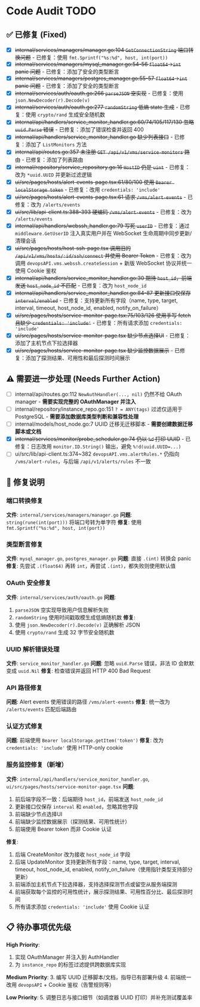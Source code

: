 # Code Audit TODO

## ✅ 已修复 (Fixed)

- [x] ~~internal/services/managers/manager.go:104 `GetConnectionString` 端口转换问题~~ - 已修复：使用 `fmt.Sprintf("%s:%d", host, int(port))`
- [x] ~~internal/services/managers/mysql_manager.go:54-56 `float64`→`int` panic 问题~~ - 已修复：添加了安全的类型断言
- [x] ~~internal/services/managers/postgres_manager.go:55-57 `float64`→`int` panic 问题~~ - 已修复：添加了安全的类型断言
- [x] ~~internal/services/auth/oauth.go:266 `parseJSON` 空实现~~ - 已修复：使用 `json.NewDecoder(r).Decode(v)`
- [x] ~~internal/services/auth/oauth.go:277 `randomString` 低熵 state 生成~~ - 已修复：使用 `crypto/rand` 生成安全随机数
- [x] ~~internal/api/handlers/service_monitor_handler.go:60/74/105/117/130 忽略 `uuid.Parse` 错误~~ - 已修复：添加了错误检查并返回 400
- [x] ~~internal/api/handlers/service_monitor_handler.go 缺少列表接口~~ - 已修复：添加了 `ListMonitors` 方法
- [x] ~~internal/api/routes.go:357 未注册 `GET /api/v1/vms/service-monitors` 路由~~ - 已修复：添加了列表路由
- [x] ~~internal/repository/service_repository.go:16 `HostID` 仍是 `uint`~~ - 已修复：改为 `*uuid.UUID` 并更新过滤逻辑
- [x] ~~ui/src/pages/hosts/alert-events-page.tsx:61/80/100 使用 `Bearer localStorage token`~~ - 已修复：改用 `credentials: 'include'`
- [x] ~~ui/src/pages/hosts/alert-events-page.tsx:61 请求 `/vms/alert-events`~~ - 已修复：改为 `/alerts/events`
- [x] ~~ui/src/lib/api-client.ts:388-393 硬编码 `/vms/alert-events`~~ - 已修复：改为 `/alerts/events`
- [x] ~~internal/api/handlers/webssh_handler.go:79 写死 `userID`~~ - 已修复：通过 `middleware.GetUserID` 注入真实用户并在 WebSocket 生命周期中同步更新/清理会话
- [x] ~~ui/src/pages/hosts/host-ssh-page.tsx 调用旧的 `/api/v1/vms/hosts/:id/ssh/connect` 并使用 Bearer Token~~ - 已修复：改为调用 `devopsAPI.vms.webssh.createSession` + 新版 WebSocket 协议并统一使用 Cookie 鉴权
- [x] ~~internal/api/handlers/service_monitor_handler.go:30 期待 `host_id`，前端发送 `host_node_id` 不匹配~~ - 已修复：改为 `host_node_id`
- [x] ~~internal/api/handlers/service_monitor_handler.go:84-87 更新接口仅保存 `interval/enabled`~~ - 已修复：支持更新所有字段（name, type, target, interval, timeout, host_node_id, enabled, notify_on_failure）
- [x] ~~ui/src/pages/hosts/service-monitor-page.tsx:75/103/126 使用手写 fetch 且缺少 `credentials: 'include'`~~ - 已修复：所有请求添加 `credentials: 'include'`
- [x] ~~ui/src/pages/hosts/service-monitor-page.tsx 缺少节点选择UI~~ - 已修复：添加了主机节点下拉选择器
- [x] ~~ui/src/pages/hosts/service-monitor-page.tsx 缺少监控数据展示~~ - 已修复：添加了探测结果、可用性和最后探测时间展示

## ⚠️ 需要进一步处理 (Needs Further Action)

- [ ] internal/api/routes.go:112 `NewAuthHandler(..., nil)` 仍然不给 OAuth manager - **需要实现完整的 OAuthManager 并注入**
- [ ] internal/repository/instance_repo.go:151 `? = ANY(tags)` 过滤仅适用于 PostgreSQL - **需要添加数据库类型判断和兼容性处理**
- [ ] internal/models/host_node.go:7 UUID 迁移无迁移脚本 - **需要创建数据迁移脚本或文档**
- [x] ~~internal/services/monitor/probe_scheduler.go:74 仍以 `%d` 打印 UUID~~ - 已修复：日志改用 `monitor.ID.String()` 输出，避免 `%!d(uuid.UUID=...)`
- [ ] ui/src/lib/api-client.ts:374~382 `devopsAPI.vms.alertRules.*` 仍指向 `/vms/alert-rules`，与后端 `/api/v1/alerts/rules` 不一致

## 📝 修复说明

### 端口转换修复
**文件**: `internal/services/managers/manager.go`
**问题**: `string(rune(int(port)))` 将端口号转为单字符
**修复**: 使用 `fmt.Sprintf("%s:%d", host, int(port))`

### 类型断言修复
**文件**: `mysql_manager.go`, `postgres_manager.go`
**问题**: 直接 `.(int)` 转换会 panic
**修复**: 先尝试 `.(float64)` 再转 `int`，再尝试 `.(int)`，都失败则使用默认值

### OAuth 安全修复
**文件**: `internal/services/auth/oauth.go`
**问题**:
1. `parseJSON` 空实现导致用户信息解析失败
2. `randomString` 使用时间戳取模生成低熵随机数
**修复**:
1. 使用 `json.NewDecoder(r).Decode(v)` 正确解析 JSON
2. 使用 `crypto/rand` 生成 32 字节安全随机数

### UUID 解析错误处理
**文件**: `service_monitor_handler.go`
**问题**: 忽略 `uuid.Parse` 错误，非法 ID 会默默变成 `uuid.Nil`
**修复**: 检查错误并返回 HTTP 400 Bad Request

### API 路径修复
**问题**: Alert events 使用错误的路径 `/vms/alert-events`
**修复**: 统一改为 `/alerts/events` 匹配后端路由

### 认证方式修复
**问题**: 前端使用 `Bearer localStorage.getItem('token')`
**修复**: 改为 `credentials: 'include'` 使用 HTTP-only cookie

### 服务监控修复（新增）
**文件**: `internal/api/handlers/service_monitor_handler.go`, `ui/src/pages/hosts/service-monitor-page.tsx`
**问题**:
1. 前后端字段不一致：后端期待 `host_id`，前端发送 `host_node_id`
2. 更新接口仅保存 `interval` 和 `enabled`，忽略其他字段
3. 前端缺少节点选择UI
4. 前端缺少监控数据展示（探测结果、可用性统计）
5. 前端使用 Bearer token 而非 Cookie 认证

**修复**:
1. 后端 CreateMonitor 改为接收 `host_node_id` 字段
2. 后端 UpdateMonitor 支持更新所有字段：name, type, target, interval, timeout, host_node_id, enabled, notify_on_failure（使用指针类型支持部分更新）
3. 前端添加主机节点下拉选择器，支持选择探测节点或留空从服务端探测
4. 前端获取每个监控的可用性统计，展示探测结果、可用性百分比、最后探测时间
5. 所有请求添加 `credentials: 'include'` 使用 Cookie 认证

## 📋 待办事项优先级

**High Priority**:
1. 实现 OAuthManager 并注入到 AuthHandler
2. 为 `instance_repo` 的标签过滤提供跨数据库实现

**Medium Priority**:
3. 编写 UUID 迁移脚本/文档，指导已有部署升级
4. 前端统一改用 `devopsAPI` + Cookie 鉴权（告警规则等）

**Low Priority**:
5. 调整日志与接口细节（如调度器 UUID 打印）并补充测试覆盖率
